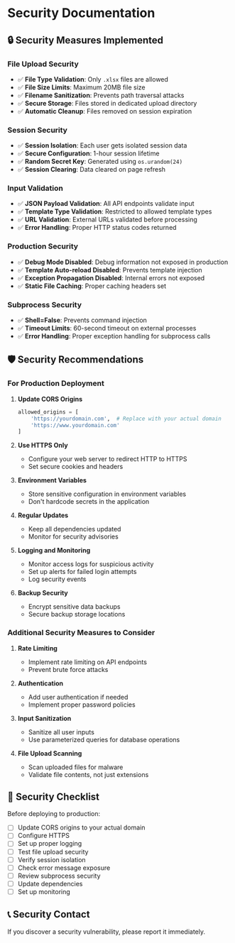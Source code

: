 # Security Documentation

## 🔒 Security Measures Implemented

### File Upload Security
- ✅ **File Type Validation**: Only `.xlsx` files are allowed
- ✅ **File Size Limits**: Maximum 20MB file size
- ✅ **Filename Sanitization**: Prevents path traversal attacks
- ✅ **Secure Storage**: Files stored in dedicated upload directory
- ✅ **Automatic Cleanup**: Files removed on session expiration

### Session Security
- ✅ **Session Isolation**: Each user gets isolated session data
- ✅ **Secure Configuration**: 1-hour session lifetime
- ✅ **Random Secret Key**: Generated using `os.urandom(24)`
- ✅ **Session Clearing**: Data cleared on page refresh

### Input Validation
- ✅ **JSON Payload Validation**: All API endpoints validate input
- ✅ **Template Type Validation**: Restricted to allowed template types
- ✅ **URL Validation**: External URLs validated before processing
- ✅ **Error Handling**: Proper HTTP status codes returned

### Production Security
- ✅ **Debug Mode Disabled**: Debug information not exposed in production
- ✅ **Template Auto-reload Disabled**: Prevents template injection
- ✅ **Exception Propagation Disabled**: Internal errors not exposed
- ✅ **Static File Caching**: Proper caching headers set

### Subprocess Security
- ✅ **Shell=False**: Prevents command injection
- ✅ **Timeout Limits**: 60-second timeout on external processes
- ✅ **Error Handling**: Proper exception handling for subprocess calls

## 🛡️ Security Recommendations

### For Production Deployment

1. **Update CORS Origins**
   ```python
   allowed_origins = [
       'https://yourdomain.com',  # Replace with your actual domain
       'https://www.yourdomain.com'
   ]
   ```

2. **Use HTTPS Only**
   - Configure your web server to redirect HTTP to HTTPS
   - Set secure cookies and headers

3. **Environment Variables**
   - Store sensitive configuration in environment variables
   - Don't hardcode secrets in the application

4. **Regular Updates**
   - Keep all dependencies updated
   - Monitor for security advisories

5. **Logging and Monitoring**
   - Monitor access logs for suspicious activity
   - Set up alerts for failed login attempts
   - Log security events

6. **Backup Security**
   - Encrypt sensitive data backups
   - Secure backup storage locations

### Additional Security Measures to Consider

1. **Rate Limiting**
   - Implement rate limiting on API endpoints
   - Prevent brute force attacks

2. **Authentication**
   - Add user authentication if needed
   - Implement proper password policies

3. **Input Sanitization**
   - Sanitize all user inputs
   - Use parameterized queries for database operations

4. **File Upload Scanning**
   - Scan uploaded files for malware
   - Validate file contents, not just extensions

## 🚨 Security Checklist

Before deploying to production:

- [ ] Update CORS origins to your actual domain
- [ ] Configure HTTPS
- [ ] Set up proper logging
- [ ] Test file upload security
- [ ] Verify session isolation
- [ ] Check error message exposure
- [ ] Review subprocess security
- [ ] Update dependencies
- [ ] Set up monitoring

## 📞 Security Contact

If you discover a security vulnerability, please report it immediately. 
